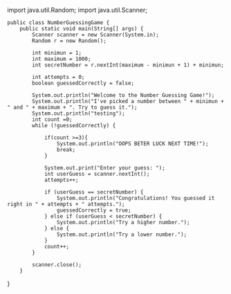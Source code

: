 import java.util.Random;
import java.util.Scanner;

    public class NumberGuessingGame {
        public static void main(String[] args) {
            Scanner scanner = new Scanner(System.in);
            Random r = new Random();

            int minimun = 1;
            int maximum = 1000;
            int secretNumber = r.nextInt(maximum - minimun + 1) + minimun;

            int attempts = 0;
            boolean guessedCorrectly = false;

            System.out.println("Welcome to the Number Guessing Game!");
            System.out.println("I've picked a number between " + minimun + " and " + maximum + ". Try to guess it.");
            System.out.println("testing");
            int count =0;
            while (!guessedCorrectly) {

                if(count >=3){
                    System.out.println("OOPS BETER LUCK NEXT TIME!");
                    break;
                }

                System.out.print("Enter your guess: ");
                int userGuess = scanner.nextInt();
                attempts++;

                if (userGuess == secretNumber) {
                    System.out.println("Congratulations! You guessed it right in " + attempts + " attempts.");
                    guessedCorrectly = true;
                } else if (userGuess < secretNumber) {
                    System.out.println("Try a higher number.");
                } else {
                    System.out.println("Try a lower number.");
                }
                count++;
            }

            scanner.close();
        }
}
